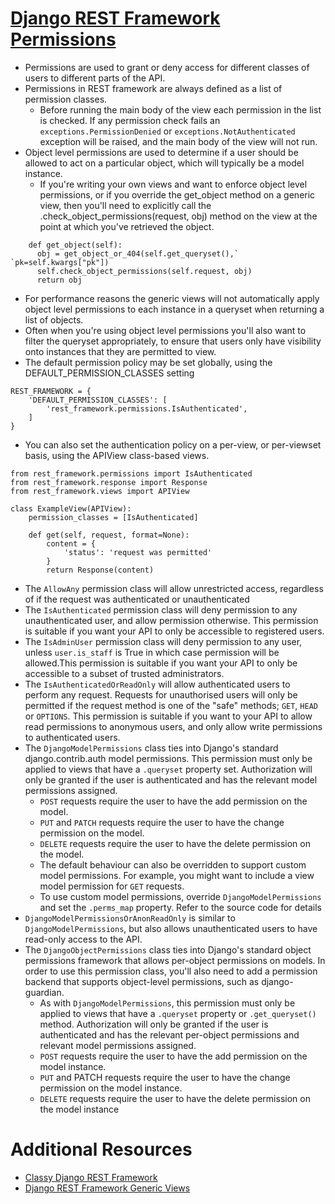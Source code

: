 # [Django REST Framework Permissions](https://www.django-rest-framework.org/api-guide/permissions/)
- Permissions are used to grant or deny access for different classes of users to different parts of the API.
- Permissions in REST framework are always defined as a list of permission classes.
  - Before running the main body of the view each permission in the list is checked. If any permission check fails an `exceptions.PermissionDenied` or `exceptions.NotAuthenticated` exception will be raised, and the main body of the view will not run.
- Object level permissions are used to determine if a user should be allowed to act on a particular object, which will typically be a model instance.
  - If you're writing your own views and want to enforce object level permissions, or if you override the get_object method on a generic view, then you'll need to explicitly call the .check_object_permissions(request, obj) method on the view at the point at which you've retrieved the object.
```
    def get_object(self):
      obj = get_object_or_404(self.get_queryset(),` `pk=self.kwargs["pk"])
      self.check_object_permissions(self.request, obj)
      return obj
```
  - For performance reasons the generic views will not automatically apply object level permissions to each instance in a queryset when returning a list of objects.
  - Often when you're using object level permissions you'll also want to filter the queryset appropriately, to ensure that users only have visibility onto instances that they are permitted to view.
- The default permission policy may be set globally, using the DEFAULT_PERMISSION_CLASSES setting
```
REST_FRAMEWORK = {
    'DEFAULT_PERMISSION_CLASSES': [
        'rest_framework.permissions.IsAuthenticated',
    ]
}
```
- You can also set the authentication policy on a per-view, or per-viewset basis, using the APIView class-based views.
```
from rest_framework.permissions import IsAuthenticated
from rest_framework.response import Response
from rest_framework.views import APIView

class ExampleView(APIView):
    permission_classes = [IsAuthenticated]

    def get(self, request, format=None):
        content = {
            'status': 'request was permitted'
        }
        return Response(content)
```
- The `AllowAny` permission class will allow unrestricted access, regardless of if the request was authenticated or unauthenticated
- The `IsAuthenticated` permission class will deny permission to any unauthenticated user, and allow permission otherwise. This permission is suitable if you want your API to only be accessible to registered users.
- The `IsAdminUser` permission class will deny permission to any user, unless `user.is_staff` is True in which case permission will be allowed.This permission is suitable if you want your API to only be accessible to a subset of trusted administrators.
- The `IsAuthenticatedOrReadOnly` will allow authenticated users to perform any request. Requests for unauthorised users will only be permitted if the request method is one of the "safe" methods; `GET`, `HEAD` or `OPTIONS`. This permission is suitable if you want to your API to allow read permissions to anonymous users, and only allow write permissions to authenticated users.
- The `DjangoModelPermissions` class ties into Django's standard django.contrib.auth model permissions. This permission must only be applied to views that have a `.queryset` property set. Authorization will only be granted if the user is authenticated and has the relevant model permissions assigned.
  - `POST` requests require the user to have the add permission on the model.
  - `PUT` and `PATCH` requests require the user to have the change permission on the model.
  - `DELETE` requests require the user to have the delete permission on the model.
  - The default behaviour can also be overridden to support custom model permissions. For example, you might want to include a view model permission for `GET` requests.
  - To use custom model permissions, override `DjangoModelPermissions` and set the `.perms_map` property. Refer to the source code for details
- `DjangoModelPermissionsOrAnonReadOnly` is similar to `DjangoModelPermissions`, but also allows unauthenticated users to have read-only access to the API.
- The `DjangoObjectPermissions` class ties into Django's standard object permissions framework that allows per-object permissions on models. In order to use this permission class, you'll also need to add a permission backend that supports object-level permissions, such as django-guardian.
  - As with `DjangoModelPermissions`, this permission must only be applied to views that have a `.queryset` property or `.get_queryset()` method. Authorization will only be granted if the user is authenticated and has the relevant per-object permissions and relevant model permissions assigned.
  - `POST` requests require the user to have the add permission on the model instance.
  - `PUT` and PATCH requests require the user to have the change permission on the model instance.
  - `DELETE` requests require the user to have the delete permission on the model instance


# Additional Resources
- [Classy Django REST Framework](http://www.cdrf.co/)
- [Django REST Framework Generic Views](https://www.django-rest-framework.org/api-guide/generic-views/)
